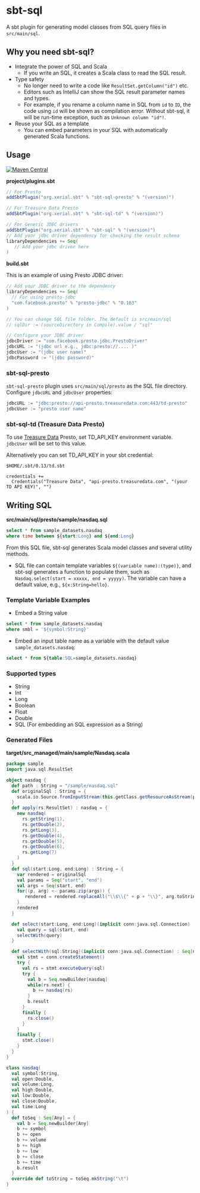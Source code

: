 sbt-sql 
====

A sbt plugin for generating model classes from SQL query files in `src/main/sql`.

## Why you need sbt-sql?

 - Integrate the power of SQL and Scala
     - If you write an SQL, it creates a Scala class to read the SQL result.
 - Type safety
     - No longer need to write a code like `ResultSet.getColumn("id")` etc. 
     - Editors such as IntelliJ can show the SQL result parameter names and types.
     - For example, if you rename a column name in SQL from `id` to `ID`, the code using `id` will be shown as compilation error. Without sbt-sql, it will be run-time exception, such as `Unknown column "id"!`.
 - Reuse your SQL as a template
     - You can embed parameters in your SQL with automatically generated Scala functions.

## Usage

[![Maven Central](https://maven-badges.herokuapp.com/maven-central/org.xerial.sbt/sbt-sql/badge.svg)](https://maven-badges.herokuapp.com/maven-central/org.xerial.sbt/sbt-sql)

**project/plugins.sbt**
```scala
// For Presto
addSbtPlugin("org.xerial.sbt" % "sbt-sql-presto" % "(version)")

// For Treasure Data Presto
addSbtPlugin("org.xerial.sbt" % "sbt-sql-td" % "(version)")

// For Generic JDBC drivers
addSbtPlugin("org.xerial.sbt" % "sbt-sql" % "(version)")
// Add your jdbc driver dependency for checking the result schema
libraryDependencies += Seq(
   // Add your jdbc driver here
)
```

**build.sbt**

This is an example of using Presto JDBC driver:
```scala
// Add your JDBC driver to the dependency
libraryDependencies += Seq(
  // For using presto-jdbc
  "com.facebook.presto" % "presto-jdbc" % "0.163"
)

// You can change SQL file folder. The default is src/main/sql
// sqlDir := (sourceDirectory in Compile).value / "sql"

// Configure your JDBC driver
jdbcDriver := "com.facebook.presto.jdbc.PrestoDriver"
jdbcURL := "(jdbc url e.g., jdbc:presto://.... )"
jdbcUser := "(jdbc user name)"
jdbcPassword := "(jdbc password)"
```

### sbt-sql-presto

`sbt-sql-presto` plugin uses `src/main/sql/presto` as the SQL file directory. Configure `jdbcURL` and `jdbcUser` properties:
```scala
jdbcURL := "jdbc:presto://api-presto.treasuredata.com:443/td-presto"
jdbcUser := "presto user name"
```

### sbt-sql-td (Treasure Data Presto)

To use [Treasure Data](http://www.treasuredata.com/) Presto, set TD_API_KEY environment variable. 
`jdbcUser` will be set to this value.

Alternatively you can set TD_API_KEY in your sbt credential:

`$HOME/.sbt/0.13/td.sbt`
```
credentials += 
  Credentials("Treasure Data", "api-presto.treasuredata.com", "(your TD API KEY)", "")
```

## Writing SQL

**src/main/sql/presto/sample/nasdaq.sql**
```sql
select * from sample_datasets.nasdaq
where time between ${start:Long} and ${end:Long}
```

From this SQL file, sbt-sql generates Scala model classes and several utility methods.

* SQL file can contain template variables `${(variable name):(type)}`, and sbt-sql generates a function to populate them, such as `Nasdaq.select(start = xxxxx, end = yyyyy)`. The variable can have a default value, e.g., `${x:String=hello}`. 

### Template Variable Examples

- Embed a String value
```sql
select * from sample_datasets.nasdaq
where smbl = '${symbol:String}'
```

- Embed an input table name as a variable with the default value `sample_datasets.nasdaq`:
```sql
select * from ${table:SQL=sample_datasets.nasdaq}
```


### Supported types
- String
- Int
- Long
- Boolean
- Float
- Double
- SQL (For embedding an SQL expression as a String)

### Generated Files 
**target/src_managed/main/sample/Nasdaq.scala**
```scala
package sample
import java.sql.ResultSet

object nasdaq {
  def path : String = "/sample/nasdaq.sql"
  def originalSql : String = {
    scala.io.Source.fromInputStream(this.getClass.getResourceAsStream(path)).mkString
  }
  def apply(rs:ResultSet) : nasdaq = {
    new nasdaq(
      rs.getString(1),
      rs.getDouble(2),
      rs.getLong(3),
      rs.getDouble(4),
      rs.getDouble(5),
      rs.getDouble(6),
      rs.getLong(7)
    )
  }
  def sql(start:Long, end:Long) : String = {
    var rendered = originalSql
    val params = Seq("start", "end")
    val args = Seq(start, end)
    for((p, arg) <- params.zip(args)) {
       rendered = rendered.replaceAll("\\$\\{" + p + "\\}", arg.toString)
    }
    rendered
  }

  def select(start:Long, end:Long)(implicit conn:java.sql.Connection) : Seq[nasdaq] = {
    val query = sql(start, end)
    selectWith(query)
  }

  def selectWith(sql:String)(implicit conn:java.sql.Connection) : Seq[nasdaq] = {
    val stmt = conn.createStatement()
    try {
      val rs = stmt.executeQuery(sql)
      try {
        val b = Seq.newBuilder[nasdaq]
        while(rs.next) {
          b += nasdaq(rs)
        }
        b.result
      }
      finally {
        rs.close()
      }
    }
    finally {
      stmt.close()
    }
  }
}

class nasdaq(
  val symbol:String,
  val open:Double,
  val volume:Long,
  val high:Double,
  val low:Double,
  val close:Double,
  val time:Long
) {
  def toSeq : Seq[Any] = {
    val b = Seq.newBuilder[Any]
    b += symbol
    b += open
    b += volume
    b += high
    b += low
    b += close
    b += time
    b.result
  }
  override def toString = toSeq.mkString("\t")
}
``` 
 
